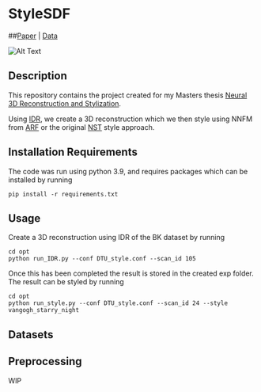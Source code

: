 # StyleSDF

##[Paper](https://repository.tudelft.nl/islandora/object/uuid:7f8ef49b-7c9c-4281-bd93-b921d9b28d49/datastream/OBJ/download) | [Data]()

![Alt Text](./media/bkgogh.jpg)

## Description

This repository contains the project created for my Masters thesis [Neural 3D Reconstruction and Stylization](https://repository.tudelft.nl/islandora/object/uuid:7f8ef49b-7c9c-4281-bd93-b921d9b28d49?collection=education).

Using [IDR](https://lioryariv.github.io/idr/), we create a 3D reconstruction which we then style using NNFM from [ARF](https://www.cs.cornell.edu/projects/arf/) or the original [NST](https://www.cv-foundation.org/openaccess/content_cvpr_2016/papers/Gatys_Image_Style_Transfer_CVPR_2016_paper.pdf) style approach.

## Installation Requirements

The code was run using python 3.9, and requires packages which can be installed by running
```
pip install -r requirements.txt
```

## Usage

Create a 3D reconstruction using IDR of the BK dataset by running

```
cd opt
python run_IDR.py --conf DTU_style.conf --scan_id 105
```

Once this has been completed the result is stored in the created exp folder.
The result can be styled by running

```
cd opt
python run_style.py --conf DTU_style.conf --scan_id 24 --style vangogh_starry_night
```
## Datasets


## Preprocessing

WIP
